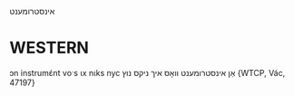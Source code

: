 אינסטרומענט

WESTERN
========

ɔn instrumɛ́nt voˑs ɩx nɩks nyc אַן אינסטרומענט וואָס איך ניקס נוץ {WTCP, Vác, 47197}
